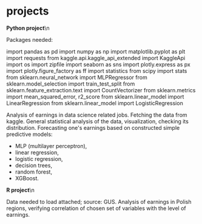 # projects

**Python project**\n

Packages needed: 

import pandas as pd
import numpy as np
import matplotlib.pyplot as plt
import requests
from kaggle.api.kaggle_api_extended import KaggleApi
import os
import zipfile
import seaborn as sns
import plotly.express as px
import plotly.figure_factory as ff
import statistics
from scipy import stats
from sklearn.neural_network import MLPRegressor
from sklearn.model_selection import train_test_split
from sklearn.feature_extraction.text import CountVectorizer
from sklearn.metrics import mean_squared_error, r2_score
from sklearn.linear_model import LinearRegression
from sklearn.linear_model import LogisticRegression

Analysis of earnings in data science related jobs.
Fetching the data from kaggle.
General statistical analysis of the data, visualization, checking its distribution.
Forecasting one's earnings based on constructed simple predictive models:
- MLP (multilayer perceptron),
- linear regression,
- logistic regression,
- decision trees,
- random forest,
- XGBoost.

**R project**\n

Data needed to load attached; source: GUS.
Analysis of earnings in Polish regions, verifying correlation of chosen set of variables with the level of earnings.


